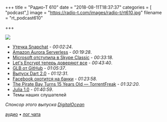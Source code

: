+++
title = "Радио-Т 610"
date = "2018-08-11T18:37:37"
categories = [ "podcast",]
image = "https://radio-t.com/images/radio-t/rt610.jpg"
filename = "rt_podcast610"

+++

![](https://radio-t.com/images/radio-t/rt610.jpg)

- [Утечка Snapchat](https://thenextweb.com/security/2018/08/07/hacker-swipes-snapchats-source-code-publishes-it-on-github/) - *00:02:24*.
- [Amazon Aurora Serverless](https://sdtimes.com/cloud/amazon-aurora-serverless-now-generally-available/) - *00:19:28*.
- [Microsoft отступила в Skype Classic](https://techcrunch.com/2018/08/07/microsoft-decides-to-support-skype-classic-for-some-time-after-users-revolt/) - *00:33:18*.
- [Let's Encrypt теперь доверяют все](https://letsencrypt.org/2018/08/06/trusted-by-all-major-root-programs.html) - *00:43:40*.
- [GLB от GitHub](https://githubengineering.com/glb-director-open-source-load-balancer/) - *01:05:37*.
- [Выпуск Dart 2.0](http://www.opennet.ru/opennews/art.shtml?num=49096) - *01:12:31*.
- [Facebook охотится на банки](https://mashable.com/2018/08/06/facebook-financial-info-banks/) - *01:23:58*.
- [The Pirate Bay Turns 15 Years Old — TorrentFreak](https://torrentfreak.com/the-pirate-bay-turns-15-years-old-180810/) - *01:32:20*.
- [Julia 1.0](https://julialang.org/blog/2018/08/one-point-zero) - *01:40:59*.
- Темы наших слушателей

*Спонсор этого выпуска [DigitalOcean](https://do.co/radiot)*


[аудио](https://cdn.radio-t.com/rt_podcast610.mp3) • [лог чата](http://chat.radio-t.com/logs/radio-t-610.html)
<audio src="https://cdn.radio-t.com/rt_podcast610.mp3" preload="none"></audio>
